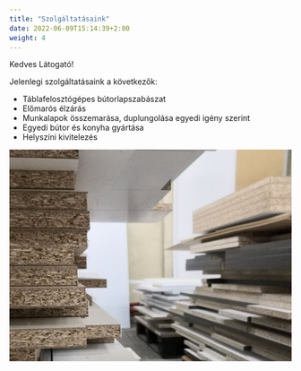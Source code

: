 ```yaml
---
title: "Szolgáltatásaink"
date: 2022-06-09T15:14:39+2:00
weight: 4
---
```


Kedves Látogató!

Jelenlegi szolgáltatásaink a következők:

- Táblafelosztógépes bútorlapszabászat
- Előmarós élzárás
- Munkalapok összemarása, duplungolása egyedi igény szerint
- Egyedi bútor és konyha gyártása
- Helyszíni kivitelezés

![](/images/jelenlegi.jpg)
